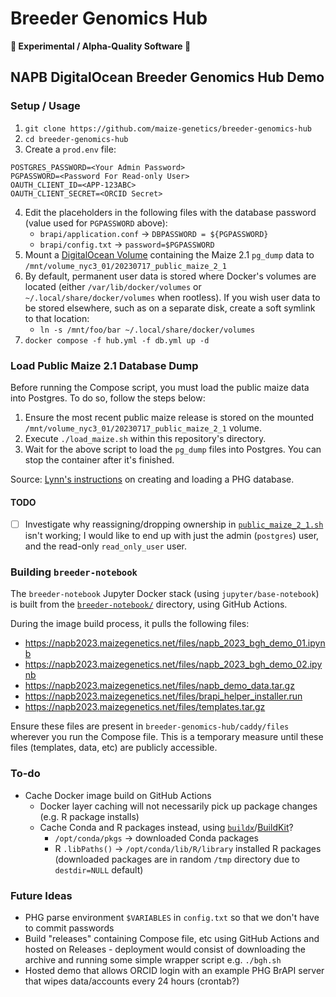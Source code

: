 # Breeder Genomics Hub
**🧬 Experimental / Alpha-Quality Software 🧪**
## NAPB DigitalOcean Breeder Genomics Hub Demo
### Setup / Usage
1. `git clone https://github.com/maize-genetics/breeder-genomics-hub`
2. `cd breeder-genomics-hub`
3. Create a `prod.env` file:
```
POSTGRES_PASSWORD=<Your Admin Password>
PGPASSWORD=<Password For Read-only User>
OAUTH_CLIENT_ID=<APP-123ABC>
OAUTH_CLIENT_SECRET=<ORCID Secret>
```
4. Edit the placeholders in the following files with the database password (value used for `PGPASSWORD` above):
    * `brapi/application.conf` → `DBPASSWORD = ${PGPASSWORD}`
    * `brapi/config.txt` → `password=$PGPASSWORD`
5. Mount a [DigitalOcean Volume](https://docs.digitalocean.com/products/volumes/details/features/) containing the Maize 2.1 `pg_dump` data to `/mnt/volume_nyc3_01/20230717_public_maize_2_1`
6. By default, permanent user data is stored where Docker's volumes are located (either `/var/lib/docker/volumes` or `~/.local/share/docker/volumes` when rootless). If you wish user data to be stored elsewhere, such as on a separate disk, create a soft symlink to that location:
    * `ln -s /mnt/foo/bar ~/.local/share/docker/volumes`
7. `docker compose -f hub.yml -f db.yml up -d`

### Load Public Maize 2.1 Database Dump
Before running the Compose script, you must load the public maize data into Postgres. To do so, follow the steps below:
1. Ensure the most recent public maize release is stored on the mounted `/mnt/volume_nyc3_01/20230717_public_maize_2_1` volume.
2. Execute `./load_maize.sh` within this repository's directory.
3. Wait for the above script to load the `pg_dump` files into Postgres. You can stop the container after it's finished.

Source: [Lynn's instructions](https://bucklerlab.slack.com/archives/CCJ65QR0U/p1690295272829479) on creating and loading a PHG database.

#### TODO
- [ ] Investigate why reassigning/dropping ownership in [`public_maize_2_1.sh`](./brapi/public_maize_2_1.sh) isn't working; I would like to end up with just the admin (`postgres`) user, and the read-only `read_only_user` user.

### Building `breeder-notebook`
The `breeder-notebook` Jupyter Docker stack (using `jupyter/base-notebook`) is built from the [`breeder-notebook/`](./breeder-notebook) directory, using GitHub Actions.

During the image build process, it pulls the following files:
* https://napb2023.maizegenetics.net/files/napb_2023_bgh_demo_01.ipynb
* https://napb2023.maizegenetics.net/files/napb_2023_bgh_demo_02.ipynb
* https://napb2023.maizegenetics.net/files/napb_demo_data.tar.gz
* https://napb2023.maizegenetics.net/files/brapi_helper_installer.run
* https://napb2023.maizegenetics.net/files/templates.tar.gz

Ensure these files are present in `breeder-genomics-hub/caddy/files` wherever you run the Compose file. This is a temporary measure until these files (templates, data, etc) are publicly accessible.

### To-do
* Cache Docker image build on GitHub Actions
    * Docker layer caching will not necessarily pick up package changes (e.g. R package installs)
    * Cache Conda and R packages instead, using [`buildx`](https://github.com/docker/buildx)/[BuildKit](https://github.com/moby/buildkit)?
        * `/opt/conda/pkgs` -> downloaded Conda packages
        * R `.libPaths()` -> `/opt/conda/lib/R/library` installed R packages (downloaded packages are in random `/tmp` directory due to `destdir=NULL` default)

### Future Ideas
* PHG parse environment `$VARIABLES` in `config.txt` so that we don't have to commit passwords
* Build "releases" containing Compose file, etc using GitHub Actions and hosted on Releases - deployment would consist of downloading the archive and running some simple wrapper script e.g. `./bgh.sh`
* Hosted demo that allows ORCID login with an example PHG BrAPI server that wipes data/accounts every 24 hours (crontab?)
